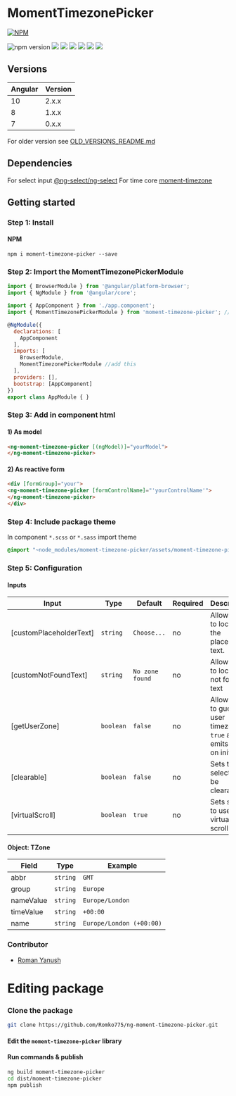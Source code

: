 # MomentTimezonePicker
[![NPM](https://nodei.co/npm/moment-timezone-picker.png)](https://nodei.co/npm/moment-timezone-picker/)

![npm version](https://img.shields.io/npm/v/moment-timezone-picker.svg?style=flat-square)
![](https://img.shields.io/npm/l/moment-timezone-picker.svg?style=flat-square)
![](https://img.shields.io/npm/dt/moment-timezone-picker.svg?style=flat-square)
![](https://img.shields.io/github/last-commit/romko775/ng-moment-timezone-picker.svg?style=flat-square)
![](https://img.shields.io/github/repo-size/romko775/ng-moment-timezone-picker.svg?style=flat-square)
![](https://img.shields.io/github/languages/code-size/romko775/ng-moment-timezone-picker.svg?style=flat-square)
![](https://img.shields.io/github/languages/count/romko775/ng-moment-timezone-picker.svg?style=flat-square)

## Versions
| Angular | Version |
| --- | --- |
| 10 | 2.x.x |
| 8 | 1.x.x |
| 7 | 0.x.x |

For older version see [OLD_VERSIONS_README.md](./OLD_VERSION_README.md)

## Dependencies
For select input [@ng-select/ng-select](https://github.com/ng-select/ng-select)
For time core [moment-timezone](https://momentjs.com/timezone/)

## Getting started
### Step 1: Install 

#### NPM
```shell
npm i moment-timezone-picker --save
```

### Step 2: Import the MomentTimezonePickerModule
```js
import { BrowserModule } from '@angular/platform-browser';
import { NgModule } from '@angular/core';

import { AppComponent } from './app.component';
import { MomentTimezonePickerModule } from 'moment-timezone-picker'; //add this

@NgModule({
  declarations: [
    AppComponent
  ],
  imports: [
    BrowserModule,
    MomentTimezonePickerModule //add this
  ],
  providers: [],
  bootstrap: [AppComponent]
})
export class AppModule { }
```

### Step 3: Add in component html
#### 1) As model
```html
<ng-moment-timezone-picker [(ngModel)]="yourModel">
</ng-moment-timezone-picker>
```

#### 2) As reactive form
```html
<div [formGroup]="your">
<ng-moment-timezone-picker [formControlName]="'yourControlName'">
</ng-moment-timezone-picker>
</div>
```

### Step 4: Include package theme
In component `*.scss` or `*.sass` import theme
```scss
@import "~node_modules/moment-timezone-picker/assets/moment-timezone-picker.theme";
```

### Step 5: Configuration
#### Inputs
| Input  | Type | Default | Required | Description |
| ------------- | ------------- | ------------- | ------------- | ------------- |
|[customPlaceholderText] | `string` | `Choose...` | no | Allows you to localize the placeholder text. |
|[customNotFoundText] | `string` | `No zone found` | no | Allows you to localize not found text |
|[getUserZone] | `boolean` | `false` | no | Allows you to guess user timezone. If `true` also emits value on init. |
|[clearable] | `boolean` | `false` | no | Sets that if select can be clearable. |
|[virtualScroll] | `boolean` | `true` | no | Sets select to use virtual scroll. |

#### Object: TZone
| Field | Type | Example |
|-------|------|---------|
| abbr | `string` | `GMT` |
| group | `string` | `Europe` |
| nameValue | `string` | `Europe/London` |
| timeValue | `string` | `+00:00` |
| name | `string` | `Europe/London (+00:00)` |


### Contributor
- [Roman Yanush](https://github.com/Romko775/)


# Editing package
### Clone the package
```sh
git clone https://github.com/Romko775/ng-moment-timezone-picker.git
```
#### Edit the `moment-timezone-picker` library
#### Run commands & publish
```sh
ng build moment-timezone-picker
cd dist/moment-timezone-picker
npm publish
```
